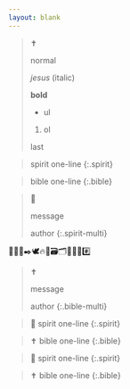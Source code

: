 ```yaml
---
layout: blank
---
```


<head>
  <link rel="stylesheet" href="../framework/css/content1.css">
</head>

> ✝️ 
>
> normal
>
> *jesus* (italic)
>
> **bold**
>
> - ul
>
> 1. ol
>
> last


> spirit one-line
{:.spirit}

> bible one-line
{:.bible}

> 👻
>
> message
>
> author
{:.spirit-multi}


👻👴🏻✒️🕊️🔥🌱🗃️🗂️📑📃📄#️⃣


> ✝️
>
> message
>
> author
{:.bible-multi}

> 👻 spirit one-line
{:.spirit}

> ✝️ bible one-line
{:.bible}

> :ghost: spirit one-line
{:.spirit}

> :latin_cross: bible one-line
{:.bible}

